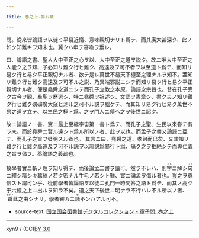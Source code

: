 ```yaml
---

title: 巻之上-第五章

---
```



問。從來皆論語ヲ以徒ミ平易近惰、意味親切ナリト爲テ、而其廣大甚深ク、此ノ如ク知難キヲ知未也。冀クハ申テ審喩ヲ垂レ。


曰、論語之書、聖人大中至正之心ヲ以、大中至正之道ヲ説ク。故ニ唯大中至正之人能ク之ヲ知、子必知リ難ク行ヒ難ク、高遠及フ可不者ヲ以至道ト爲テ、而知リ易ク行ヒ易ク平正親切ナル者、欲テ是レ萬世不易天下極至之理ナルヲ知不。葢知リ難ク行ヒ難ク高遠及フ可不ル之説、乃異端邪説ニシテ而知リ易ク行ヒ易ク平正親切ナル者、便是堯舜之道ニシテ而孔子立教之本原、論語之宗旨也。昔在孔子旁ク古今ヲ観、羣聖ヲ歴選シ、特ニ堯舜ヲ祖述シ、文武ヲ憲章シ、盡ク夫ノ知リ難ク行ヒ難ク磅礴廣大窺ヒ測ル之可不ル説ヲ黜ケテ、而其知リ易ク行ヒ易ク萬世不易之道ヲ立テ、以生民之極ト爲。之ヲ門人ニ傅ヘ之ヲ後世ニ詔ク。

故ニ論語ノ一書、實ニ最上至極宇宙第一書ト爲テ、而孔子之聖、生民以來甞テ有ラ未。而於堯舜ニ賢ル遠シト爲ル所以ノ者、此ヲ以也。而孟子之書又論語ニ亞テ、而孔子之旨ヲ發明スル者也。
其言ニ曰、堯舜之道、孝弟而巳矣、又其知リ難ク行ヒ難ク高遠及フ可不ル説ヲ以邪説爲暴行ト爲、痛ク之ヲ拒絶シテ而專仁義之旨ヲ倡フ。葢論語之義疏也。

故學者實ニ斬ノ理ヲ知リ得テ、而後論孟二書ヲ讀可。然ラ不レハ、則<ruby><rb>字</rb><rp>(</rp><rt>コト</rt><rp>)</rp></ruby>ニ解シ<ruby><rb>句</rb><rp>(</rp><rt>コト</rt><rp>)</rp></ruby>ニ釋シ精シキ蠶絲ノ若ク密ナル牛毛ノ若シト雖、實ニ論孟ヲ侮ル者也。豈之ヲ尊信スト謂可ン乎、從前學者皆論語ヲ以徒ニ孔門一時問答之語ト爲テ、而其ノ高ク于六經之上ニ出ルヲ知ラ不矣。道之天下後世ニ明ナラ不行ハレ不ル所以ノ者、<ruby><rb>職</rb><rp>(</rp><rt>モトヽ</rt><rp>)</rp></ruby>此之由シナリ。學者審カニ<ruby><rb>諸</rb><rp>(</rp><rt>セ</rt><rp>)</rp></ruby>不ンハアル可不。





* source-text: [国立国会図書館デジタルコレクション - 童子問. 巻之上](http://dl.ndl.go.jp/info:ndljp/pid/757852/8)

---
xyn9 / (CC)[BY 3.0](https://creativecommons.org/licenses/by/3.0/deed)
